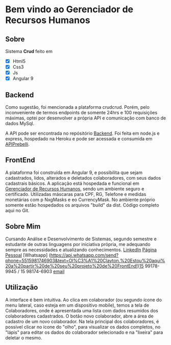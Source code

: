 # Bem vindo ao Gerenciador de Recursos Humanos

## Sobre ##

Sistema **Crud** feito em 
- [x] Html5
- [x] Css3
- [x] Js
- [x] Angular 9

## Backend ##

Como sugestão, foi mencionada a plataforma crudcrud. Porém, pelo inconveniente de termos endpoints de somente 24hrs e 100 requisições máximas, optei por desenvolver a própria API e comunicação com banco de dados MySql.

A API pode ser encontrada no repósitório [Backend](https://github.com/ClaytonPrebelli/backend).
Foi feita em node.js e express, hospedado na Heroku e pode ser acessada e consumida em [APIPrebelli](https://backendpreb.herokuapp.com/colaborador).

## FrontEnd ##

A plataforma foi construída em Angular 9, e possibilita que sejam cadastrados, lidos, alterados e deletados colaboradores, com seus dados cadastrais básicos.
A aplicação está hospedada e funcional em [Gerenciador de Recursos Humanos](https://prebelli.online/rh), sendo um ambiente seguro e certificado.
Utilizadas máscaras para CPF, RG, Telefone e medidas monetárias com p NxgMasks e eo CurrencyMask.
No ambiente próprio somente estão hospedados os arquivos "build" da dist. Código completo aqui no Git. 

## Sobre Mim ##

Cursando Análise e Desenvolvimento de Sistemas, segundo semestre e estudante de outras linguagens por iniciativa própria, me adequando sempre as necessidades e atualizando conhecimentos. 
[LinkedIn](https://www.linkedin.com/in/clayton-prebelli/)
[Página Pessoal](https://prebelli.online)
[Whatsapp] (https://api.whatsapp.com/send?phone=5515981746903&text=Ol%C3%A1%20Clayton.%20Estou%20aqui%20a%20partir%20de%20seu%20projeto%20de%20FrontEnd!)15 99178-9945 / 15 98174-6903
[email](clayton@prebelli.online)


## Utilização ##

A interface é bem intuitiva. Ao clica em colaborador (ou segundo ícone do menu lateral, caso esteja em um dispositivo mobile), temos a tela de Colaboradores, onde é apresentada uma lista com dados resumidos dos colaboradores cadastrados. 
O botão novo colaborador, abre a área de cadastro de um novo colaborador. 
Na tela principal dos colaboradores, é possível clicar no ícone do "olho", para visualizar os dados completos, no "lápis" para editar os dados do colaborador selecionado e na "lixeira" para deletar o mesmo.
